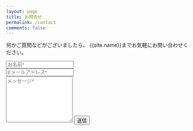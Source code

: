 ```yaml
---
layout: page
title: お問合せ
permalink: /contact
comments: false
---
```


<form action="https://formspree.io/{{site.email}}" method="POST">    
<p class="mb-4">何かご質問などがございましたら、 {{site.name}}までお気軽にお問い合わせください。</p>
<div class="form-group row">
<div class="col-md-6">
<input class="form-control" type="text" name="name" placeholder="お名前*" required>
</div>
<div class="col-md-6">
<input class="form-control" type="email" name="_replyto" placeholder="Eメールアドレス*" required>
</div>
</div>
<textarea rows="8" class="form-control mb-3" name="message" placeholder="メッセージ*" required></textarea>    
<input class="btn btn-dark" type="submit" value="送信">
</form>